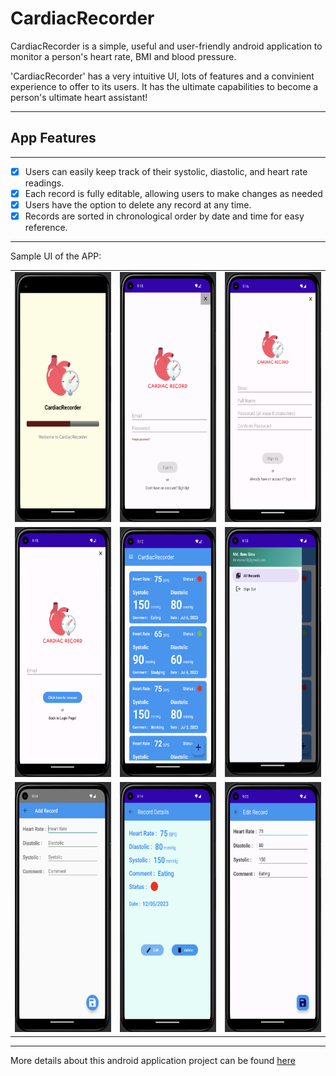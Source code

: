 # CardiacRecorder
CardiacRecorder is a simple, useful and user-friendly android application to monitor a person's heart rate, BMI and blood pressure. 

'CardiacRecorder' has a very intuitive UI, lots of features and a convinient experience to offer to its users. It has the ultimate capabilities to become a person's ultimate heart assistant!
<hr>

## App Features
***

- [x] Users can easily keep track of their systolic, diastolic, and heart rate readings.
- [x] Each record is fully editable, allowing users to make changes as needed
- [x] Users have the option to delete any record at any time.
- [x] Records are sorted in chronological order by date and time for easy reference.
<hr>

Sample UI of the APP:<br>

<table>
  <tr> 
    <td><img src = "https://github.com/ibnesina/CardiacRecorder/blob/master/CardiacRecorder%20UI/Screenshot%202023-07-06%20at%209.09.26%20AM.png" height = "400px" width="200px"/></td>
    <td><img src = "https://github.com/ibnesina/CardiacRecorder/blob/master/CardiacRecorder%20UI/Screenshot%202023-07-06%20at%209.15.33%20AM.png" height = "400px" width="200px" /> </td>
    <td><img src = "https://github.com/ibnesina/CardiacRecorder/blob/master/CardiacRecorder%20UI/Screenshot%202023-07-06%20at%209.16.35%20AM.png" height = "400px" width="200px" /></td>
  </tr>
  <tr>
    <td><img src = "https://github.com/ibnesina/CardiacRecorder/blob/master/CardiacRecorder%20UI/Screenshot%202023-07-06%20at%209.15.59%20AM.png" height = "400px" width="200px"/></td>
    <td><img src = "https://github.com/ibnesina/CardiacRecorder/blob/master/CardiacRecorder%20UI/Screenshot%202023-07-06%20at%209.12.55%20AM.png" height = "400px" width="200px"/></td>
    <td><img src = "https://github.com/ibnesina/CardiacRecorder/blob/master/CardiacRecorder%20UI/Screenshot%202023-07-06%20at%209.13.42%20AM.png" height = "400px" width="200px"/></td>
  </tr>
  <tr>
    <td><img src = "https://github.com/ibnesina/CardiacRecorder/blob/master/CardiacRecorder%20UI/Screenshot%202023-07-06%20at%209.14.18%20AM.png" height = "400px" width="200px"/></td>
    <td><img src = "https://github.com/ibnesina/CardiacRecorder/blob/master/CardiacRecorder%20UI/Screenshot%202023-07-06%20at%209.14.43%20AM.png" height = "400px" width="200px"/></td>
    <td><img src = "https://github.com/ibnesina/CardiacRecorder/blob/master/CardiacRecorder%20UI/Screenshot%202023-07-06%20at%209.15.03%20AM.png" height = "400px" width="200px"/></td>
  </tr>
</table>
<hr>

More details about this android application project can be found <a href="https://github.com/ibnesina/CardiacRecorder/wiki">here</a>

